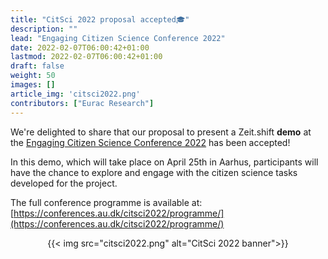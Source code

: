 ```yaml
---
title: "CitSci 2022 proposal accepted🎓"
description: ""
lead: "Engaging Citizen Science Conference 2022"
date: 2022-02-07T06:00:42+01:00
lastmod: 2022-02-07T06:00:42+01:00
draft: false
weight: 50
images: []
article_img: 'citsci2022.png'
contributors: ["Eurac Research"]
---
```


We're delighted to share that our proposal to present a Zeit.shift <strong>demo</strong> at the <a href="https://conferences.au.dk/citsci2022/" target="_blank" title="Opens in new tab">Engaging Citizen Science Conference 2022</a> has been accepted!


In this demo, which will take place on April 25th in Aarhus, participants will have the chance to explore and engage with the citizen science tasks developed for the project.

The full conference programme is available at: [https://conferences.au.dk/citsci2022/programme/](https://conferences.au.dk/citsci2022/programme/)


<center>
  {{< img src="citsci2022.png" alt="CitSci 2022 banner">}}
</center>
 

 

